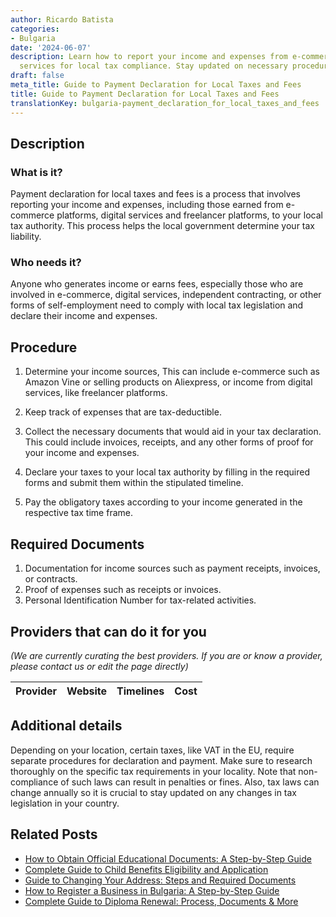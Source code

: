 ```yaml
---
author: Ricardo Batista
categories:
- Bulgaria
date: '2024-06-07'
description: Learn how to report your income and expenses from e-commerce and digital
  services for local tax compliance. Stay updated on necessary procedures and documents.
draft: false
meta_title: Guide to Payment Declaration for Local Taxes and Fees
title: Guide to Payment Declaration for Local Taxes and Fees
translationKey: bulgaria-payment_declaration_for_local_taxes_and_fees
---
```


## Description
### What is it?
Payment declaration for local taxes and fees is a process that involves reporting your income and expenses, including those earned from e-commerce platforms, digital services and freelancer platforms, to your local tax authority. This process helps the local government determine your tax liability.

### Who needs it?
Anyone who generates income or earns fees, especially those who are involved in e-commerce, digital services, independent contracting, or other forms of self-employment need to comply with local tax legislation and declare their income and expenses.

## Procedure
1. Determine your income sources, This can include e-commerce such as Amazon Vine or selling products on Aliexpress, or income from digital services, like freelancer platforms. 

2. Keep track of expenses that are tax-deductible. 

3. Collect the necessary documents that would aid in your tax declaration. This could include invoices, receipts, and any other forms of proof for your income and expenses. 

4. Declare your taxes to your local tax authority by filling in the required forms and submit them within the stipulated timeline.

5. Pay the obligatory taxes according to your income generated in the respective tax time frame.

## Required Documents
1. Documentation for income sources such as payment receipts, invoices, or contracts.
2. Proof of expenses such as receipts or invoices.
3. Personal Identification Number for tax-related activities.

## Providers that can do it for you

_(We are currently curating the best providers. If you are or know a provider, please contact us or edit the page directly)_

| Provider        |     Website     |     Timelines    |       Cost      |
| :-------------: | :-------------: |  :-------------: | :-------------: |

## Additional details
Depending on your location, certain taxes, like VAT in the EU, require separate procedures for declaration and payment. Make sure to research thoroughly on the specific tax requirements in your locality. Note that non-compliance of such laws can result in penalties or fines. Also, tax laws can change annually so it is crucial to stay updated on any changes in tax legislation in your country.
## Related Posts

- [How to Obtain Official Educational Documents: A Step-by-Step Guide](https://tramitit.com/guides/bulgaria/issuance_of_an_educational_document/)
- [Complete Guide to Child Benefits Eligibility and Application](https://tramitit.com/guides/bulgaria/application_for_child_benefits/)
- [Guide to Changing Your Address: Steps and Required Documents](https://tramitit.com/guides/bulgaria/change_of_current_address/)
- [How to Register a Business in Bulgaria: A Step-by-Step Guide](https://tramitit.com/guides/bulgaria/business_registration/)
- [Complete Guide to Diploma Renewal: Process, Documents & More](https://tramitit.com/guides/bulgaria/diploma_renewal/)